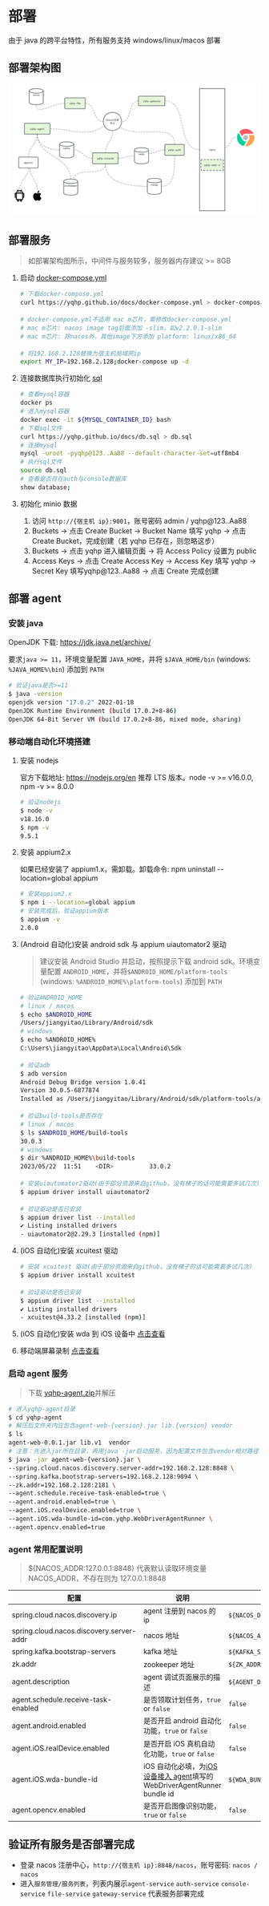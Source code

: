 # 部署

由于 java 的跨平台特性，所有服务支持 windows/linux/macos 部署

## 部署架构图

![An image](/yqhp-deploy-architecture-v1.png)

## 部署服务

> 如部署架构图所示，中间件与服务较多，服务器内存建议 >= 8GB

1. 启动 [docker-compose.yml](/docker-compose.yml)

   ```sh
   # 下载docker-compose.yml
   curl https://yqhp.github.io/docs/docker-compose.yml > docker-compose.yml

   # docker-compose.yml不适用 mac m芯片，需修改docker-compose.yml
   # mac m芯片: nacos image tag后面添加 -slim，如v2.2.0.1-slim
   # mac m芯片: 除nacos外，其他image下方添加 platform: linux/x86_64

   # 将192.168.2.128替换为宿主机局域网ip
   export MY_IP=192.168.2.128;docker-compose up -d
   ```

2. 连接数据库执行初始化 [sql](/db.sql)
   ```sh
   # 查看mysql容器
   docker ps
   # 进入mysql容器
   docker exec -it ${MYSQL_CONTAINER_ID} bash
   # 下载sql文件
   curl https://yqhp.github.io/docs/db.sql > db.sql
   # 连接mysql
   mysql -uroot -pyqhp@123..Aa88 --default-character-set=utf8mb4
   # 执行sql文件
   source db.sql
   # 查看是否存在auth与console数据库
   show database;
   ```
3. 初始化 minio 数据
   1. 访问 `http://{宿主机 ip}:9001`，账号密码 admin / yqhp@123..Aa88
   2. Buckets -> 点击 Create Bucket -> Bucket Name 填写 yqhp -> 点击 Create Bucket，完成创建（若 yqhp 已存在，则忽略这步）
   3. Buckets -> 点击 yqhp 进入编辑页面 -> 将 Access Policy 设置为 public
   4. Access Keys -> 点击 Create Access Key -> Access Key 填写 yqhp -> Secret Key 填写yqhp@123..Aa88 -> 点击 Create 完成创建

<!-- ## 部署 agent (docker)

:::tip
宿主机必须为 linux，非 linux 请使用非 docker 方式部署 agent
:::

```sh
docker run --privileged -d \
 -p 10004:10004 \
 -e NACOS_DISCOVERY_IP=192.168.2.201 \
 -e NACOS_ADDR=192.168.2.128:8848 \
 -e KAFKA_SERVERS=192.168.2.128:9094 \
 -e ZK_ADDR=192.168.2.128:2181 \
 -v /dev/bus/usb:/dev/bus/usb \
 -v ~/.android:/home/androidusr/.android \
 --name yqhp-agent registry.cn-hangzhou.aliyuncs.com/jiangyitao/yqhp-agent:latest
```

- NACOS_DISCOVERY_IP 调整为`当前宿主机ip`
- NACOS_ADDR / KAFKA_SERVERS / ZK_ADDR 调整为可用的地址 -->

## 部署 agent

### 安装 java

OpenJDK 下载: https://jdk.java.net/archive/

要求`java >= 11`，环境变量配置 `JAVA_HOME`，并将 `$JAVA_HOME/bin` (windows: `%JAVA_HOME%\bin`) 添加到 `PATH`

```bash
# 验证java是否>=11
$ java -version
openjdk version "17.0.2" 2022-01-18
OpenJDK Runtime Environment (build 17.0.2+8-86)
OpenJDK 64-Bit Server VM (build 17.0.2+8-86, mixed mode, sharing)
```

### 移动端自动化环境搭建

1. 安装 nodejs

   官方下载地址: https://nodejs.org/en 推荐 LTS 版本。node -v >= v16.0.0, npm -v >= 8.0.0

   ```bash
   # 验证nodejs
   $ node -v
   v18.16.0
   $ npm -v
   9.5.1
   ```

2. 安装 appium2.x

   如果已经安装了 appium1.x，需卸载。卸载命令: npm uninstall --location=global appium

   ```bash
   # 安装appium2.x
   $ npm i --location=global appium
   # 安装完成后，验证appium版本
   $ appium -v
   2.0.0
   ```

3. (Android 自动化)安装 android sdk 与 appium uiautomator2 驱动

   > 建议安装 Android Studio 并启动，按照提示下载 android sdk。环境变量配置 `ANDROID_HOME`，并将`$ANDROID_HOME/platform-tools` (windows: `%ANDROID_HOME%\platform-tools`) 添加到 `PATH`

   ```bash
   # 验证ANDROID_HOME
   # linux / macos
   $ echo $ANDROID_HOME
   /Users/jiangyitao/Library/Android/sdk
   # windows
   $ echo %ANDROID_HOME%
   C:\Users\jiangyitao\AppData\Local\Android\Sdk

   # 验证adb
   $ adb version
   Android Debug Bridge version 1.0.41
   Version 30.0.5-6877874
   Installed as /Users/jiangyitao/Library/Android/sdk/platform-tools/adb

   # 验证build-tools是否存在
   # linux / macos
   $ ls $ANDROID_HOME/build-tools
   30.0.3
   # windows
   $ dir %ANDROID_HOME%\build-tools
   2023/05/22  11:51    <DIR>          33.0.2

   # 安装uiautomator2驱动(由于部分资源来自github，没有梯子的话可能需要多试几次)
   $ appium driver install uiautomator2

   # 验证驱动是否已安装
   $ appium driver list --installed
   ✔ Listing installed drivers
   - uiautomator2@2.29.3 [installed (npm)]
   ```

4. (iOS 自动化)安装 xcuitest 驱动

   ```bash
   # 安装 xcuitest 驱动(由于部分资源来自github，没有梯子的话可能需要多试几次)
   $ appium driver install xcuitest

   # 验证驱动是否已安装
   $ appium driver list --installed
   ✔ Listing installed drivers
   - xcuitest@4.33.2 [installed (npm)]
   ```

5. (iOS 自动化)安装 wda 到 iOS 设备中
   [点击查看](/guide/ios-device-connect-to-agent)

6. 移动端屏幕录制
   [点击查看](/guide/recording-video)

### 启动 agent 服务

> 下载 [yqhp-agent.zip](https://github.com/yqhp/yqhp/releases)并解压

```sh
# 进入yqhp-agent目录
$ cd yqhp-agent
# 解压后文件夹内应包含agent-web-{version}.jar lib.{version} vendor
$ ls
agent-web-0.0.1.jar lib.v1  vendor
# 注意：先进入jar所在目录，再用java -jar启动服务，因为配置文件包含vendor相对路径
$ java -jar agent-web-{version}.jar \
--spring.cloud.nacos.discovery.server-addr=192.168.2.128:8848 \
--spring.kafka.bootstrap-servers=192.168.2.128:9094 \
--zk.addr=192.168.2.128:2181 \
--agent.schedule.receive-task-enabled=true \
--agent.android.enabled=true \
--agent.iOS.realDevice.enabled=true \
--agent.iOS.wda-bundle-id=com.yqhp.WebDriverAgentRunner \
--agent.opencv.enabled=true
```

### agent 常用配置说明

> ${NACOS_ADDR:127.0.0.1:8848} 代表默认读取环境变量 NACOS_ADDR，不存在则为 127.0.0.1:8848

| 配置                                     | 说明                                                                                                            | 默认                              | since |
| ---------------------------------------- | --------------------------------------------------------------------------------------------------------------- | --------------------------------- | ----- |
| spring.cloud.nacos.discovery.ip          | agent 注册到 nacos 的 ip                                                                                        | `${NACOS_DISCOVERY_IP:}`          | 0.0.1 |
| spring.cloud.nacos.discovery.server-addr | nacos 地址                                                                                                      | `${NACOS_ADDR:127.0.0.1:8848}`    | 0.0.1 |
| spring.kafka.bootstrap-servers           | kafka 地址                                                                                                      | `${KAFKA_SERVERS:127.0.0.1:9094}` | 0.0.1 |
| zk.addr                                  | zookeeper 地址                                                                                                  | `${ZK_ADDR:127.0.0.1:2181}`       | 0.0.1 |
| agent.description                        | agent 调试页面展示的描述                                                                                        | `${AGENT_DESC:}`                  | 0.2.0 |
| agent.schedule.receive-task-enabled      | 是否领取计划任务，`true` or `false`                                                                             | `false`                           | 0.2.7 |
| agent.android.enabled                    | 是否开启 android 自动化功能，`true` or `false`                                                                  | `false`                           | 0.0.1 |
| agent.iOS.realDevice.enabled             | 是否开启 iOS 真机自动化功能，`true` or `false`                                                                  | `false`                           | 0.3.0 |
| agent.iOS.wda-bundle-id                  | iOS 自动化必填，为[iOS 设备接入 agent](/guide/ios-device-connect-to-agent)填写的 WebDriverAgentRunner bundle id | `${WDA_BUNDLE_ID:}`               | 0.3.0 |
| agent.opencv.enabled                     | 是否开启图像识别功能，`true` or `false`                                                                         | `false`                           | 0.2.7 |

## 验证所有服务是否部署完成

- 登录 nacos 注册中心，`http://{宿主机 ip}:8848/nacos`，账号密码: `nacos / nacos`
- 进入`服务管理/服务列表`，列表内展示`agent-service` `auth-service` `console-service` `file-service` `gateway-service` 代表服务部署完成

